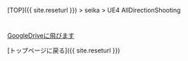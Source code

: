 [TOP]({{ site.reseturl }}) > seika > UE4 AllDirectionShooting

# 

[GoogleDriveに飛びます]()



[トップページに戻る]({{ site.reseturl }})
